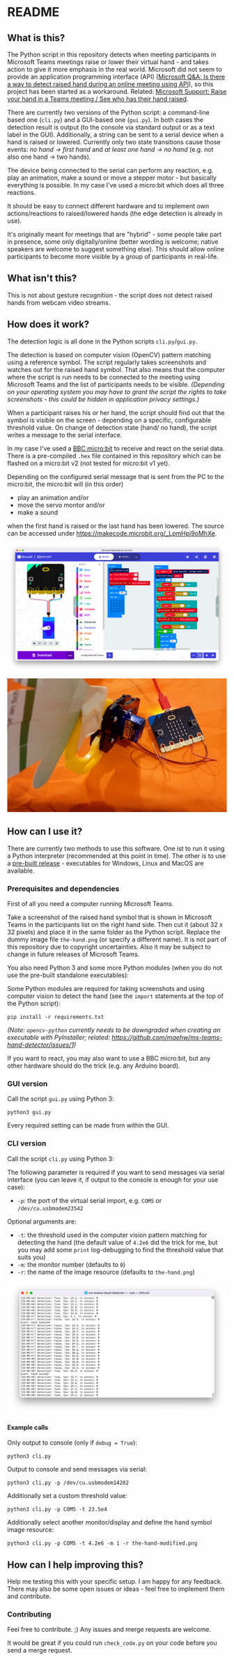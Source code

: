 # README

## What is this?

The Python script in this repository detects when meeting participants in Microsoft Teams meetings raise or lower their virtual hand - and takes action to give it more emphasis in the real world. Microsoft did not seem to provide an application programming interface (API) ([Microsoft Q&A: Is there a way to detect raised hand during an online meeting using API](https://docs.microsoft.com/en-us/answers/questions/173770/is-there-a-way-to-detect-raised-hand-during-an-onl.html)), so this project has been started as a workaround. Related: [Microsoft Support: Raise your hand in a Teams meeting / See who has their hand raised](https://support.microsoft.com/en-us/office/raise-your-hand-in-a-teams-meeting-bb2dd8e1-e6bd-43a6-85cf-30822667b372).

There are currently two versions of the Python script: a command-line based one (`cli.py`) and a GUI-based one (`gui.py`). In both cases the detection result is output (to the console via standard output or as a text label in the GUI). Additionally, a string can be sent to a serial device when a hand is raised or lowered. Currently only two state transitions cause those events: *no hand → first hand* and *at least one hand → no hand* (e.g. not also one hand → two hands).

The device being connected to the serial can perform any reaction, e.g. play an animation, make a sound or move a stepper motor - but basically everything is possible. In my case I've used a micro:bit which does all three reactions.

It should be easy to connect different hardware and to implement own actions/reactions to raised/lowered hands (the edge detection is already in use).

It's originally meant for meetings that are "hybrid" - some people take part in presence, some only digitally/online (better wording is welcome; native speakers are welcome to suggest something else). This should allow online participants to become more visible by a group of participants in real-life.

## What isn't this?

This is not about gesture recognition - the script does not detect raised hands from webcam video streams.

## How does it work?

The detection logic is all done in the Python scripts `cli.py`/`gui.py`.

The detection is based on computer vision (OpenCV) pattern matching using a reference symbol. The script regularly takes screenshots and watches out for the raised hand symbol. That also means that the computer where the script is run needs to be connected to the meeting using Microsoft Teams and the list of participants needs to be visible. *(Depending on your operating system you may have to grant the script the rights to take screenshots - this could be hidden in application privacy settings.)*

When a participant raises his or her hand, the script should find out that the symbol is visible on the screen - depending on a specific, configurable threshold value. On change of detection state (hand/ no hand), the script writes a message to the serial interface.

In my case I've used a [BBC micro:bit](https://microbit.org/) to receive and react on the serial data. There is a pre-compiled `.hex` file contained in this repository which can be flashed on a micro:bit v2 (not tested for micro:bit v1 yet).

Depending on the configured serial message that is sent from the PC to the micro:bit, the micro:bit will (in this order)

- play an animation and/or
- move the servo montor and/or
- make a sound

when the first hand is raised or the last hand has been lowered. The source can be accessed under https://makecode.microbit.org/_LpmHpi9oMhXe.

![Blocks shown in Microsoft MakeCode for micro:bit](microbit-ide.png)

![Prototype with lowered hand](prototype_hand_lowered.jpg)



## How can I use it?

There are currently two methods to use this software. One ist to run it using a Python interpreter (recommended at this point in time). The other is to use a [pre-built release](https://github.com/maehw/ms-teams-hand-detector/releases) - executables for Windows, Linux and MacOS are available.

### Prerequisites and dependencies

First of all you need a computer running Microsoft Teams.

Take a screenshot of the raised hand symbol that is shown in Microsoft Teams in the participants list on the right hand side. Then cut it (about 32 x 32 pixels) and place it in the same folder as the Python script. Replace the dummy image file `the-hand.png` (or specify a different name). It is not part of this repository due to copyright uncertainties. Also it may be subject to change in future releases of Microsoft Teams.

You also need Python 3 and some more Python modules (when you do not use the pre-built standalone executables):

Some Python modules are required for taking screenshots and using computer vision to detect the hand (see the `import` statements at the top of the Python script):

```
pip install -r requirements.txt
```

*(Note: `opencv-python` currently needs to be downgraded when creating an executable with PyInstaller; related: https://github.com/maehw/ms-teams-hand-detector/issues/1)*

If you want to react, you may also want to use a BBC micro:bit, but any other hardware should do the trick (e.g. any  Arduino board).


### GUI version

Call the script `gui.py` using Python 3:

```
python3 gui.py
```

Every required setting can be made from within the GUI.


### CLI version

Call the script `cli.py` using Python 3:

The following parameter is required if you want to send messages via serial interface (you can leave it, if output to the console is enough for your use case):

* `-p`: the port of the virtual serial import, e.g. `COM5` or `/dev/cu.usbmodem23542`

Optional arguments are:

* `-t`: the threshold used in the computer vision pattern matching for detecting the hand (the default value of `4.2e6` did the trick for me, but you may add some `print` log-debugging to find the threshold value that suits you)
* `-m`: the monitor number (defaults to `0`)
* `-r`: the name of the image resource (defaults to `the-hand.png`)


![Screenshot of the script's standard output in a terminal](executed-script.png)

#### Example calls

Only output to console (only if `debug = True`):

```
python3 cli.py
```

Output to console and send messages via serial:

```
python3 cli.py -p /dev/cu.usbmodem14202
```

Additionally set a custom threshold value:

```
python3 cli.py -p COM5 -t 23.5e4
```

Additionally select another monitor/display and define the hand symbol image resource:

```
python3 cli.py -p COM5 -t 4.2e6 -m 1 -r the-hand-modified.png
```

## How can I help improving this?

Help me testing this with your specific setup. I am happy for any feedback. There may also be some open issues or ideas - feel free to implement them and contribute.

### Contributing

Feel free to contribute. ;) Any issues and merge requests are welcome.

It would be great if you could run `check_code.py` on your code before you send a merge request.
